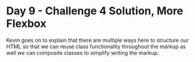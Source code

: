 # Day 9 - Challenge 4 Solution, More Flexbox

Kevin goes on to explain that there are multiple ways here to structure our HTML so that we can reuse class functionality throughout the markup as well we can composite classes to simplify writing the markup.

